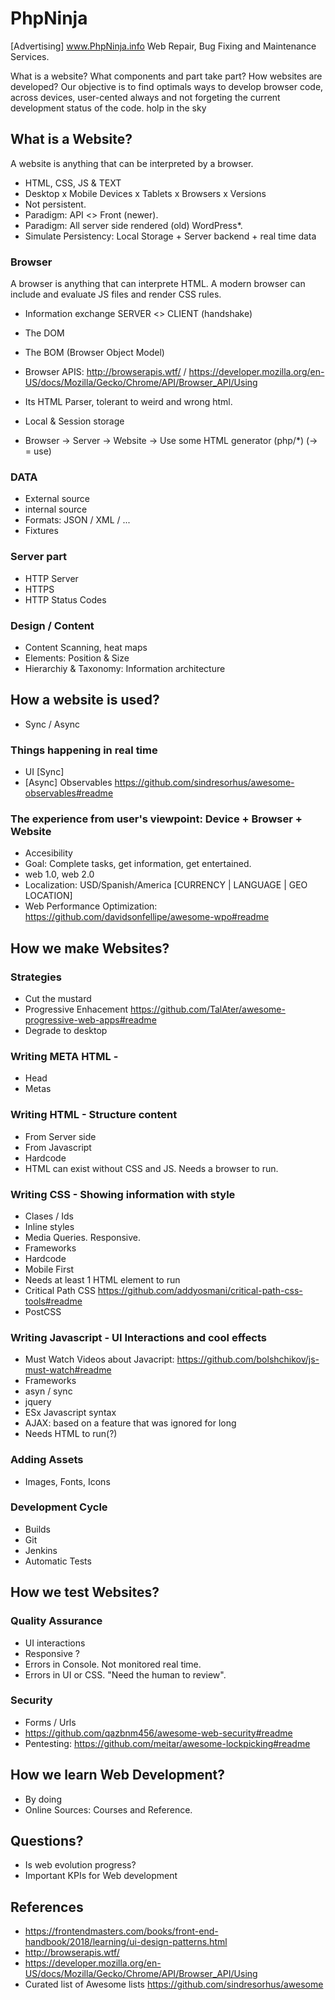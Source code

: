 # PhpNinja
[Advertising] www.PhpNinja.info Web Repair, Bug Fixing and Maintenance Services.

What is a website? What components and part take part? How websites are developed?
Our objective is to find optimals ways to develop browser code, across devices, user-cented always and not forgeting the current development status of the code. holp in the sky

## What is a Website?
A website is anything that can be interpreted by a browser. 
- HTML, CSS, JS & TEXT
- Desktop x Mobile Devices x Tablets x Browsers x Versions
- Not persistent.
- Paradigm: API <> Front (newer).
- Paradigm: All server side rendered (old) WordPress*.
- Simulate Persistency: Local Storage + Server backend + real time data

### Browser
A browser is anything that can interprete HTML. A modern browser can include and evaluate JS files and render CSS rules.

- Information exchange SERVER <> CLIENT (handshake)
- The DOM
- The BOM (Browser Object Model) 
- Browser APIS: http://browserapis.wtf/ / https://developer.mozilla.org/en-US/docs/Mozilla/Gecko/Chrome/API/Browser_API/Using
- Its HTML Parser, tolerant to weird and wrong html.
- Local & Session storage

- Browser -> Server -> Website -> Use some HTML generator (php/*) (-> = use)

### DATA 
- External source
- internal source 
- Formats: JSON / XML / ...
- Fixtures

### Server part
- HTTP Server
- HTTPS
- HTTP Status Codes

### Design / Content
- Content Scanning, heat maps
- Elements: Position & Size
- Hierarchiy & Taxonomy: Information architecture

## How a website is used?
- Sync / Async
### Things happening in real time
- UI [Sync]
- [Async] Observables https://github.com/sindresorhus/awesome-observables#readme


### The experience from user's viewpoint: Device + Browser + Website 
- Accesibility
- Goal: Complete tasks, get information, get entertained.
- web 1.0, web 2.0
- Localization: USD/Spanish/America [CURRENCY | LANGUAGE | GEO LOCATION]
- Web Performance Optimization: https://github.com/davidsonfellipe/awesome-wpo#readme

## How we make Websites?
### Strategies 
- Cut the mustard 
- Progressive Enhacement https://github.com/TalAter/awesome-progressive-web-apps#readme
- Degrade to desktop


### Writing META HTML - 
- Head
- Metas

### Writing HTML - Structure content
- From Server side
- From Javascript
- Hardcode
- HTML can exist without CSS and JS. Needs a browser to run.

### Writing CSS - Showing information with style
- Clases / Ids
- Inline styles
- Media Queries. Responsive.
- Frameworks
- Hardcode
- Mobile First
- Needs at least 1 HTML element to run
- Critical Path CSS https://github.com/addyosmani/critical-path-css-tools#readme
- PostCSS

### Writing Javascript - UI Interactions and cool effects
- Must Watch Videos about Javacript: https://github.com/bolshchikov/js-must-watch#readme
- Frameworks
- asyn / sync
- jquery 
- ESx Javascript syntax
- AJAX: based on a feature that was ignored for long
- Needs HTML to run(?)

### Adding Assets
- Images, Fonts, Icons

### Development Cycle
- Builds
- Git
- Jenkins
- Automatic Tests

## How we test Websites?

### Quality Assurance
- UI interactions
- Responsive ?
- Errors in Console. Not monitored real time.
- Errors in UI or CSS. "Need the human to review".

### Security
- Forms / Urls
- https://github.com/qazbnm456/awesome-web-security#readme
- Pentesting: https://github.com/meitar/awesome-lockpicking#readme

## How we learn Web Development?
- By doing
- Online Sources: Courses and Reference.

## Questions?
- Is web evolution progress?
- Important KPIs for Web development


## References
- https://frontendmasters.com/books/front-end-handbook/2018/learning/ui-design-patterns.html
- http://browserapis.wtf/
- https://developer.mozilla.org/en-US/docs/Mozilla/Gecko/Chrome/API/Browser_API/Using
- Curated list of Awesome lists https://github.com/sindresorhus/awesome
